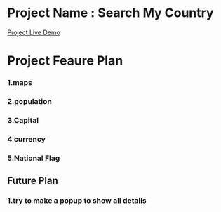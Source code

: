# Project Name : Search My Country

[Project Live Demo](https://6310de81703ba01cde292a15--jade-hamster-962bba.netlify.app/)

# Project Feaure Plan

### 1.maps

### 2.population

### 3.Capital

### 4 currency

### 5.National Flag

## Future Plan

### 1.try to make a popup to show all details
